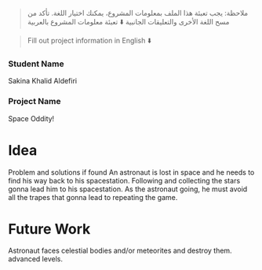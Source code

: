> ملاحظة: يجب تعبئة هذا الملف بمعلومات المشروع، يمكنك اختيار اللغة. تأكد من مسح اللغة الأخرى والتعليقات الجانبية
> ⬇️ تعبئة معلومات المشروع بالعربية  
<div dir="rtl">

</div>

> Fill out project information in English ⬇️
### Student Name
Sakina Khalid Aldefiri

### Project Name
Space Oddity!

# Idea
Problem and solutions if found 
An astronaut is lost in space and he needs to find his way back to his spacestation. Following and collecting the stars gonna lead him to his spacestation. As the astronaut going, he must avoid all the trapes that gonna lead to repeating the game.

# Future Work 
Astronaut faces celestial bodies and/or meteorites and destroy them.
advanced levels.


